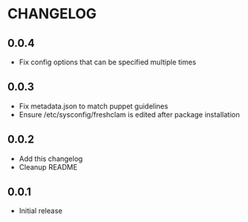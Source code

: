 # CHANGELOG

## 0.0.4

* Fix config options that can be specified multiple times

## 0.0.3

* Fix metadata.json to match puppet guidelines
* Ensure /etc/sysconfig/freshclam is edited after package installation

## 0.0.2

* Add this changelog
* Cleanup README

## 0.0.1

* Initial release

